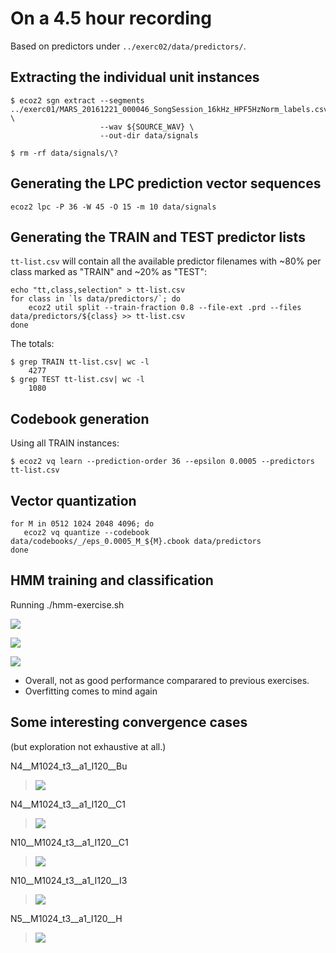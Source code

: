 # On a 4.5 hour recording

Based on predictors under `../exerc02/data/predictors/`.

## Extracting the individual unit instances

```
$ ecoz2 sgn extract --segments ../exerc01/MARS_20161221_000046_SongSession_16kHz_HPF5HzNorm_labels.csv \
                    --wav ${SOURCE_WAV} \
                    --out-dir data/signals
                    
$ rm -rf data/signals/\?
```

## Generating the LPC prediction vector sequences

```
ecoz2 lpc -P 36 -W 45 -O 15 -m 10 data/signals
```


## Generating the TRAIN and TEST predictor lists

`tt-list.csv` will contain all the available predictor filenames with
~80% per class marked as "TRAIN" and ~20% as "TEST":

```
echo "tt,class,selection" > tt-list.csv
for class in `ls data/predictors/`; do
    ecoz2 util split --train-fraction 0.8 --file-ext .prd --files data/predictors/${class} >> tt-list.csv
done
```

The totals:
```
$ grep TRAIN tt-list.csv| wc -l
    4277
$ grep TEST tt-list.csv| wc -l
    1080
```

## Codebook generation

Using all TRAIN instances:

```
$ ecoz2 vq learn --prediction-order 36 --epsilon 0.0005 --predictors tt-list.csv
```


## Vector quantization

```
for M in 0512 1024 2048 4096; do 
   ecoz2 vq quantize --codebook data/codebooks/_/eps_0.0005_M_${M}.cbook data/predictors
done
```

## HMM training and classification

Running ./hmm-exercise.sh

![](summary.png)

![](summary1.png)

![](summary2.png)


- Overall, not as good performance comparared to previous exercises.
- Overfitting comes to mind again


## Some interesting convergence cases

(but exploration not exhaustive at all.)

N4__M1024_t3__a1_I120__Bu

> ![](N4__M1024_t3__a1_I120__Bu.png)

N4__M1024_t3__a1_I120__C1

> ![](N4__M1024_t3__a1_I120__C1.png)

N10__M1024_t3__a1_I120__C1

> ![](N10__M1024_t3__a1_I120__C1.png)

N10__M1024_t3__a1_I120__I3

> ![](N10__M1024_t3__a1_I120__I3.png)


N5__M1024_t3__a1_I120__H

> ![](N5__M1024_t3__a1_I120__H.png)
